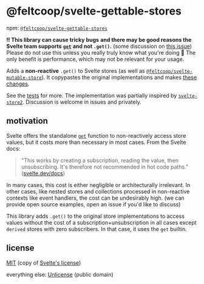 # @feltcoop/svelte-gettable-stores

npm: [`@feltcoop/svelte-gettable-stores`](https://www.npmjs.com/package/@feltcoop/svelte-gettable-stores)

**‼ This library can cause tricky bugs**
**and there may be good reasons the Svelte team supports**
**[`get`](https://svelte.dev/docs#run-time-svelte-store-get)**
**and not `.get()`.**
(some discussion on [this issue](https://github.com/sveltejs/svelte/issues/2060#issuecomment-667555847))
Please do not use this unless you really truly know what you're doing 🤒
The only benefit is performance, which may not be relevant for your usage.

Adds a **non-reactive** `.get()` to Svelte stores
(as well as [`@feltcoop/svelte-mutable-store`](https://github.com/feltcoop/svelte-mutable-store)).
It copypastes the original implementations and makes
[these changes](https://github.com/feltcoop/svelte-gettable-stores/compare/4d0ed2d..fc5e577#diff-276a0044b7db537e1835eb8b2c20368b8a7437a3fde350198bff4db2b9e418fe).

See the [tests](src/lib/store.test.ts) for more.
The implementation was partially inspired by
[`svelte-store2`](https://github.com/vkurko/svelte-store2).
Discussion is welcome in issues and privately.

## motivation

Svelte offers the standalone [`get`](https://svelte.dev/docs#run-time-svelte-store-get)
function to non-reactively access store values,
but it costs more than necessary in most cases. From the Svelte docs:

> "This works by creating a subscription, reading the value, then unsubscribing.
> It's therefore not recommended in hot code paths."
> ([svelte.dev/docs](https://svelte.dev/docs#run-time-svelte-store-get))

In many cases, this cost is either negligible or architecturally irrelevant.
In other cases, like nested stores and collections
processed in non-reactive contexts like event handlers,
the cost can be undesirably high.
(we can provide open source examples, open an issue if you'd like to discuss)

This library adds `.get()` to the original store implementations
to access values without the cost of a subscription+unsubscription
in all cases except `derived` stores with zero subscribers.
In that case, it uses the `get` builtin.

## license

[MIT](LICENSE.md)
(copy of [Svelte's license](https://github.com/sveltejs/svelte/blob/master/LICENSE.md))

everything else: [Unlicense](https://wikipedia.org/wiki/Unlicense) (public domain)

